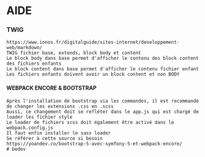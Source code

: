 # AIDE #

### TWIG  
    https://www.ionos.fr/digitalguide/sites-internet/developpement-web/markdown/
    TWIG fichier base, extends, block body et content  
    Le block body dans base permet d'afficher le contenu des block content des fichiers enfants
    Le block content dans base permet d'afficher le contenu fichier enfant
    Les fichiers enfants doivent avoir un block content et non BODY

####  WEBPACK ENCORE & BOOTSTRAP
    Après l'installation de bootstrap via les commandes, il est recommandé de changer les extensions .css en .scss  
    Aussi, ce changement doit se refléter dans le app.js qui est chargé de loader les fichier style  
    Le loader de fichiers scss doit également être activé dans le webpack.config.js
    Il faut enfin installer le sass loader
    Se référer à cette source si besoin 
    https://yoandev.co/bootstrap-5-avec-symfony-5-et-webpack-encore/
    # bedev
